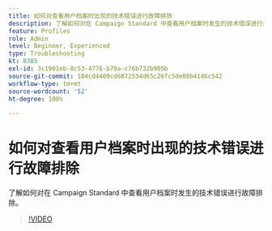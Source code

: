 ```yaml
---
title: 如何对查看用户档案时出现的技术错误进行故障排除
description: 了解如何对在 Campaign Standard 中查看用户档案时发生的技术错误进行故障排除。
feature: Profiles
role: Admin
level: Beginner, Experienced
type: Troubleshooting
kt: 8385
exl-id: 3c1901eb-8c53-4776-b79a-c76b732b905b
source-git-commit: 184cd4469cd6872534d65c26fc5de08b4146c542
workflow-type: tm+mt
source-wordcount: '52'
ht-degree: 100%

---
```


# 如何对查看用户档案时出现的技术错误进行故障排除

了解如何对在 Campaign Standard 中查看用户档案时发生的技术错误进行故障排除。

>[!VIDEO](https://video.tv.adobe.com/v/335890?quality=12)

